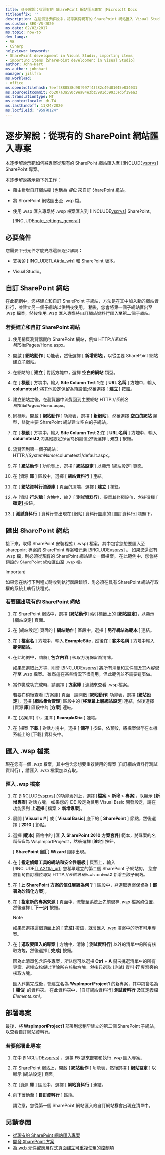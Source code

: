 ```yaml
---
title: 逐步解說：從現有的 SharePoint 網站匯入專案 |Microsoft Docs
titleSuffix: ''
description: 在這個逐步解說中，將專案從現有的 SharePoint 網站匯入 Visual Studio 的 SharePoint 專案。
ms.custom: SEO-VS-2020
ms.date: 02/02/2017
ms.topic: how-to
dev_langs:
- VB
- CSharp
helpviewer_keywords:
- SharePoint development in Visual Studio, importing items
- importing items [SharePoint development in Visual Studio]
author: John-Hart
ms.author: johnhart
manager: jillfra
ms.workload:
- office
ms.openlocfilehash: 7eeff880538d98f997f48f82c49d01045e834031
ms.sourcegitcommit: d6207a3a590c9ea84e3b25981d39933ad5f19ea3
ms.translationtype: MT
ms.contentlocale: zh-TW
ms.lasthandoff: 11/24/2020
ms.locfileid: "95970124"
---
```

# <a name="walkthrough-import-items-from-an-existing-sharepoint-site"></a>逐步解說：從現有的 SharePoint 網站匯入專案
  本逐步解說示範如何將專案從現有的 SharePoint 網站匯入至 [!INCLUDE[vsprvs](../sharepoint/includes/vsprvs-md.md)] SharePoint 專案。

 本逐步解說將示範下列工作：

- 藉由新增自訂網站欄 (也稱為 *欄位* 來自訂 SharePoint 網站。

- 將 SharePoint 網站匯出至 .wsp 檔。

- 使用 .wsp 匯入專案將 .wsp 檔案匯入到 [!INCLUDE[vsprvs](../sharepoint/includes/vsprvs-md.md)] SharePoint。

  [!INCLUDE[note_settings_general](../sharepoint/includes/note-settings-general-md.md)]

## <a name="prerequisites"></a>必要條件
 您需要下列元件才能完成這個逐步解說：

- 支援的 [!INCLUDE[TLA#tla_win](../sharepoint/includes/tlasharptla-win-md.md)] 和 SharePoint 版本。

- Visual Studio。

## <a name="customize-a-sharepoint-site"></a>自訂 SharePoint 網站
 在此範例中，您將建立和自訂 SharePoint 子網站，方法是在其中加入新的網站資料行，並建立另一個子網站以供稍後使用。 稍後，您會將第一個子網站匯出至 .wsp 檔案，然後使用 .wsp 匯入專案將自訂網站資料行匯入至第二個子網站。

### <a name="to-create-and-customize-a-sharepoint-site"></a>若要建立和自訂 SharePoint 網站

1. 使用網頁瀏覽器開啟 SharePoint 網站，例如 HTTP://<em>系統名稱</em>/SitePages/Home.aspx。

2. 開啟 [ **網站動作** ] 功能表，然後選擇 [ **新增網站**]，以從主要 SharePoint 網站建立子網站。

3. 在網站的 [ **建立** ] 對話方塊中，選擇 **空白的網站** 類型。

4. 在 [ **標題** ] 方塊中，輸入 **Site Column Test 1**;在 [ **URL 名稱** ] 方塊中，輸入 **columntest1**;將其他設定保留為預設值;然後選擇 [ **建立** ] 按鈕。

5. 建立網站之後，在瀏覽器中流覽回到主要網站 HTTP://<em>系統名稱</em>/SitePages/Home.aspx。

6. 同樣地，開啟 [ **網站動作** ] 功能表，選擇 [ **新網站**]，然後選擇 **空白的網站** 類型，以從主要 SharePoint 網站建立空白的子網站。

7. 在 [ **標題** ] 方塊中，輸入 **Site Column Test 2**;在 [ **URL 名稱** ] 方塊中，輸入 **columntest2**;將其他設定保留為預設值;然後選擇 [ **建立** ] 按鈕。

8. 流覽回到第一個子網站： HTTP://<em>SystemName</em>/columntest1/default.aspx。

9. 在 [ **網站動作** ] 功能表上，選擇 [ **網站設定** ] 以顯示 [網站設定] 頁面。

10. 在 [資源 **庫** ] 區段中，選擇 [ **網站資料行** ] 連結。

11. 在 [ **網站資料行資源庫** ] 頁面的頂端，選擇 [ **建立** ] 按鈕。

12. 在 [資料 **行名稱** ] 方塊中，輸入 [ **測試資料行**]，保留其他預設值，然後選擇 [ **確定]** 按鈕。

13. [ **測試資料行** ] 資料行會出現在 [網站] 資料行圖庫的 [自訂資料行] 標題下。

## <a name="exporting-the-sharepoint-site"></a>匯出 SharePoint 網站
 接下來，取得 SharePoint 安裝程式 ( .wsp) 檔案，其中包含您想要匯入至 sharepoint 專案的 SharePoint 專案和元素 [!INCLUDE[vsprvs](../sharepoint/includes/vsprvs-md.md)] 。 如果您還沒有 .wsp 檔，則必須從現有的 SharePoint 網站建立一個檔案。 在此範例中，您會將預設的 SharePoint 網站匯出至 .wsp 檔。

> [!IMPORTANT]
> 如果您在執行下列程式時收到執行階段錯誤，則必須在具有 SharePoint 網站存取權的系統上執行該程式。

### <a name="to-export-an-existing-sharepoint-site"></a>若要匯出現有的 SharePoint 網站

1. 在 SharePoint 網站中，選擇 [**網站動作**] 索引標籤上的 [**網站設定**]，以顯示 [網站設定] 頁面。

2. 在 [網站設定] 頁面的 [ **網站動作** ] 區段中，選擇 [ **另存網站為範本** ] 連結。

3. 在 [ **檔案名** ] 方塊中，輸入 **ExampleSite**，然後在 [ **範本名稱** ] 方塊中輸入 **範例網站**。

4. 在此範例中，請將 [ **包含內容** ] 核取方塊保留為清除。

     如果您選取此方塊，則會 [!INCLUDE[vsprvs](../sharepoint/includes/vsprvs-md.md)] 將所有清單和文件庫及其內容儲存至 .wsp 檔案。 雖然這在某些情況下很有用，但此範例並不需要這麼做。

5. 當作業成功完成時，請選擇 [ **方案庫** ] 連結來查看 .wsp 檔案。

     若要在稍後查看 [方案庫] 頁面，請開啟 [**網站動作**] 功能表，選擇 [**網站設定**]，選擇 [**網站集合管理**] 區段中的 [**移至最上層網站設定**] 連結，然後選擇 [資源 **庫**] 區段中的 [**方案**] 連結。

6. 在 [方案庫] 中，選擇 [ **ExampleSite** ] 連結。

7. 在 [檔案 **下載** ] 對話方塊中，選擇 [ **儲存** ] 按鈕，依預設，將檔案儲存在本機系統上的 [下載] 資料夾中。

## <a name="import-the-wsp-file"></a>匯入 .wsp 檔案
 現在您有一個 *.wsp* 檔案，其中包含您想要重複使用的專案 (自訂網站資料行測試資料行) ，請匯入 *.wsp* 檔案加以存取。

### <a name="to-import-a-wsp-file"></a>匯入 .wsp 檔案

1. 在 [!INCLUDE[vsprvs](../sharepoint/includes/vsprvs-md.md)] 的功能表列上，選擇 [**檔案**  >  **新增**  >  **專案**]，以顯示 [**新增專案**] 對話方塊。 如果您的 IDE 設定為使用 Visual Basic 開發設定，請在功能表列 **上選擇 [** 檔案  >  **新增專案**]。

2. 展開 [ **Visual c #** ] 或 [ **Visual Basic**] 底下的 [ **SharePoint** ] 節點，然後選擇 [ **2010** ] 節點。

3. 選擇 [**範本**] 窗格中的 [匯 **入 SharePoint 2010 方案套件**] 範本，將專案的名稱保留為 WspImportProject1，然後選擇 [**確定]** 按鈕。

    [ **SharePoint 自訂] Wizard** 隨即出現。

4. 在 [ **指定偵錯工具的網站和安全性層級** ] 頁面上，輸入 [!INCLUDE[TLA2#tla_url](../sharepoint/includes/tla2sharptla-url-md.md)] 您稍早建立的第二個 SharePoint 子網站的。 您會將新的自訂欄位專案 HTTP://<em>系統名稱</em>/columntest2 新增至該子網站。

5. 在 [ **此 SharePoint 方案的信任層級為何？** ] 區段中，將選取專案保留為 [ **部署為沙箱化方案**]。

6. 在 [ **指定新的專案來源** ] 頁面中，流覽至系統上先前儲存 *.wsp* 檔案的位置，然後選擇 [ **下一步]** 按鈕。

   > [!NOTE]
   > 如果您選擇這個頁面上的 [ **完成]** 按鈕，就會匯入 *.wsp* 檔案中的所有可用專案。

7. 在 [ **選取要匯入的專案** ] 方塊中，清除 [ **測試資料行**] 以外的清單中的所有核取方塊，然後選擇 [ **完成]** 按鈕。

    因為此清單包含許多專案，所以您可以選擇 **Ctrl** + **A** 鍵來挑選清單中的所有專案，選擇空格鍵以清除所有核取方塊，然後只選取 [測試] 資料 **行** 專案旁的核取方塊。

    匯入作業完成後，會建立名為 **WspImportProject1** 的新專案，其中包含名為 [ **欄位**] 的資料夾。 在此資料夾中，[自訂網站資料行] **測試資料行** 及其定義檔 *Elements.xml*。

## <a name="deploy-the-project"></a>部署專案
 最後，將 **WspImportProject1** 部署到您稍早建立的第二個 SharePoint 子網站，以查看自訂網站資料行。

### <a name="to-deploy-the-project"></a>若要部署此專案

1. 在中 [!INCLUDE[vsprvs](../sharepoint/includes/vsprvs-md.md)] ，選擇 **F5** 鍵來部署和執行 *.wsp* 匯入專案。

2. 在 SharePoint 網站上，開啟 [ **網站動作** ] 功能表，然後選擇 [ **網站設定** ] 以顯示 [網站設定] 頁面。

3. 在 [資源 **庫** ] 區段中，選擇 [ **網站資料行** ] 連結。

4. 向下滾動至 [ **自訂資料行** ] 區段。

     請注意，您從第一個 SharePoint 網站匯入的自訂網站欄會出現在清單中。

## <a name="see-also"></a>另請參閱
- [從現有的 SharePoint 網站匯入專案](../sharepoint/importing-items-from-an-existing-sharepoint-site.md)
- [開發 SharePoint 方案](../sharepoint/developing-sharepoint-solutions.md)
- [為 web 元件或應用程式頁面建立可重複使用的控制項](../sharepoint/creating-reusable-controls-for-web-parts-or-application-pages.md)
